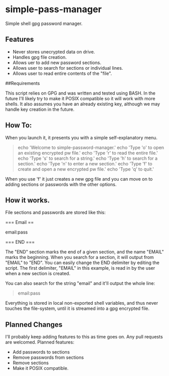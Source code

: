 # simple-pass-manager
Simple shell gpg password manager. 

## Features

* Never stores unecrypted data on drive.
* Handles gpg file creation. 
* Allows uer to add new password sections. 
* Allows user to search for sections or individual lines. 
* Allows user to read entire contents of the "file". 

##Requirements

This script relies on GPG and was written and tested using BASH.
In the future I'll likely try to make it POSIX compatible so it
will work with more shells. It also assumes you have an already
existing key, although we may handle key creation in the future. 


## How To:

When you launch it, it presents you with a simple self-explanatory menu.

  > echo 'Welcome to simple-password-manager.'
  > echo 'Type 'o' to open an existing encrypted pw file.'
  > echo 'Type 'r' to read the entire file.'
  > echo 'Type 's' to search for a string.'
  > echo 'Type 'h' to search for a section.'
  > echo 'Type 'n' to enter a new section.'
  > echo 'Type 'f' to create and open a new encrypted pw file.'
  > echo 'Type 'q' to quit.'

When you use 'f' it just creates a new gpg file and you can move on to 
adding sections or passwords with the other options. 
 

## How it works.

File sections and passwords are stored like this: 

=== Email ==

email:pass

=== END ===

The "END" section marks the end of a given section, and the name "EMAIL" marks
the beginning. When you search for a section, it will output from "EMAIL" to 
"END". You can easily change the END delimiter by editing the script. The first
delimiter, "EMAIL" in this example, is read in by the user when a new section is
created. 

You can also search for the string "email" and it'll output the whole line: 
>email:pass

Everything is stored in local non-exported shell variables, and thus never touches
the file-system, until it is streamed into a gpg encrypted file. 


## Planned Changes

I'll probably keep adding features to this as time goes on. Any pull requests
are welcomed. Planned features: 

* Add passwords to sections
* Remove passwords from sections
* Remove sections
* Make it POSIX compatible. 

